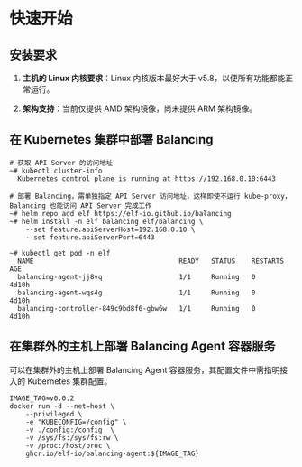 # 快速开始

## 安装要求

1. **主机的 Linux 内核要求**：Linux 内核版本最好大于 v5.8，以便所有功能都能正常运行。

2. **架构支持**：当前仅提供 AMD 架构镜像，尚未提供 ARM 架构镜像。

## 在 Kubernetes 集群中部署 Balancing

```shell
# 获取 API Server 的访问地址
~# kubectl cluster-info
  Kubernetes control plane is running at https://192.168.0.10:6443

# 部署 Balancing，需单独指定 API Server 访问地址，这样即使不运行 kube-proxy，Balancing 也能访问 API Server 完成工作
~# helm repo add elf https://elf-io.github.io/balancing
~# helm install -n elf balancing elf/balancing \
	--set feature.apiServerHost=192.168.0.10 \
	--set feature.apiServerPort=6443

~# kubectl get pod -n elf
  NAME                                    READY   STATUS    RESTARTS   AGE
  balancing-agent-jj8vq                   1/1     Running   0          4d10h
  balancing-agent-wqs4g                   1/1     Running   0          4d10h
  balancing-controller-849c9bd8f6-gbw6w   1/1     Running   0          4d10h
```

## 在集群外的主机上部署 Balancing Agent 容器服务

可以在集群外的主机上部署 Balancing Agent 容器服务，其配置文件中需指明接入的 Kubernetes 集群配置。

```shell
IMAGE_TAG=v0.0.2
docker run -d --net=host \
    --privileged \
    -e "KUBECONFIG=/config" \
    -v ./config:/config  \
    -v /sys/fs:/sys/fs:rw \
    -v /proc:/host/proc \
    ghcr.io/elf-io/balancing-agent:${IMAGE_TAG}
```
